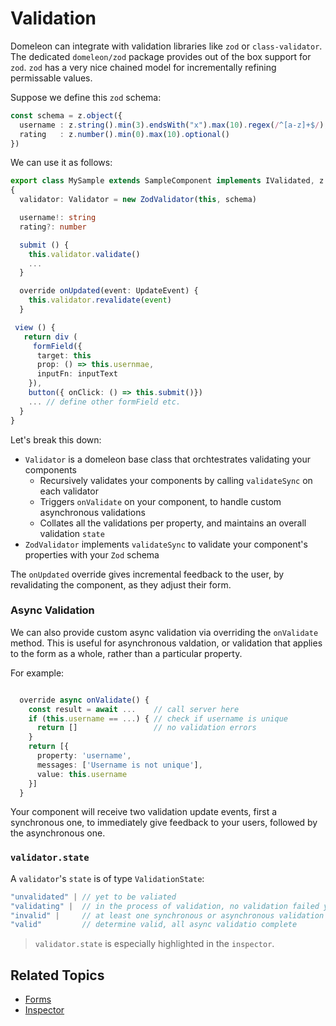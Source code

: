 # Validation

Domeleon can integrate with validation libraries like `zod` or `class-validator`. The dedicated `domeleon/zod` package provides out of the box support for `zod`. `zod` has a very nice chained model for incrementally refining permissable values.

Suppose we define this `zod` schema:

```ts
const schema = z.object({
  username : z.string().min(3).endsWith("x").max(10).regex(/^[a-z]+$/),
  rating   : z.number().min(0).max(10).optional()
})
```
We can use it as follows:

```ts
export class MySample extends SampleComponent implements IValidated, z.infer<typeof schema>
{
  validator: Validator = new ZodValidator(this, schema)

  username!: string
  rating?: number

  submit () {
    this.validator.validate()
    ...
  }

  override onUpdated(event: UpdateEvent) {   
    this.validator.revalidate(event)
  }

 view () {
   return div (
     formField({
      target: this
      prop: () => this.usernmae,
      inputFn: inputText
    }),
    button({ onClick: () => this.submit()})
    ... // define other formField etc.
  }
}
```

Let's break this down:

* `Validator` is a domeleon base class that orchtestrates validating your components
  * Recursively validates your components by calling `validateSync` on each validator
  * Triggers `onValidate` on your component, to handle custom asynchronous validations
  * Collates all the validations per property, and maintains an overall validation `state`
 * `ZodValidator` implements `validateSync` to validate your component's properties with your `Zod` schema

The `onUpdated` override gives incremental feedback to the user, by revalidating the component, as they adjust their form.

### Async Validation

We can also provide custom async validation via overriding the `onValidate` method. This is useful for asynchronous valdation, or validation that applies to the form as a whole, rather than a particular property.

For example:

```ts

  override async onValidate() {
    const result = await ...    // call server here
    if (this.username == ...) { // check if username is unique
      return []                 // no validation errors
    }
    return [{
      property: 'username',
      messages: ['Username is not unique'],
      value: this.username
    }]
  }
```
Your component will receive two validation update events, first a synchronous one, to immediately give feedback to your users, followed by the asynchronous one.

### `validator.state`

A `validator`'s `state` is of type `ValidationState`:

```ts
"unvalidated" | // yet to be valiated
"validating" |  // in the process of validation, no validation failed yet
"invalid" |     // at least one synchronous or asynchronous validation failed
"valid"         // determine valid, all async validatio complete
```

> `validator.state` is especially highlighted in the `inspector`.

## Related Topics

* [Forms](./forms.md)
* [Inspector](./inspector.md)